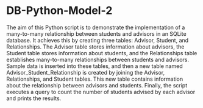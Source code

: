 # DB-Python-Model-2
The aim of this Python script is to demonstrate the implementation of a many-to-many relationship between students and advisors in an SQLite database. It achieves this by creating three tables: Advisor, Student, and Relationships. The Advisor table stores information about advisors, the Student table stores information about students, and the Relationships table establishes many-to-many relationships between students and advisors. Sample data is inserted into these tables, and then a new table named Advisor_Student_Relationship is created by joining the Advisor, Relationships, and Student tables. This new table contains information about the relationship between advisors and students. Finally, the script executes a query to count the number of students advised by each advisor and prints the results.
